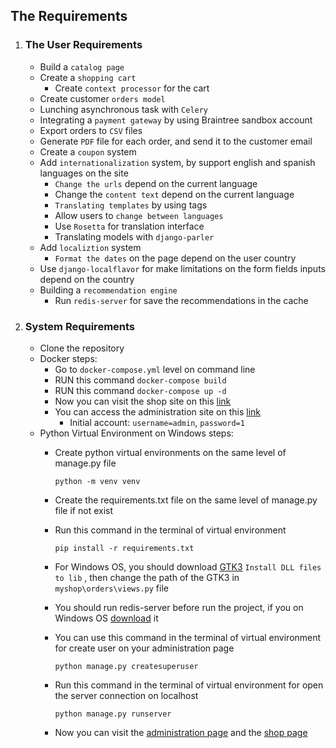 ## The Requirements

1. ### The User Requirements

   - Build a `catalog page`
   - Create a `shopping cart`
        - Create `context processor` for the cart
   - Create customer `orders model`
   - Lunching asynchronous task with `Celery`
   - Integrating a `payment gateway` by using Braintree sandbox account
   - Export orders to `CSV` files
   - Generate `PDF` file for each order, and send it to the customer email
   - Create a `coupon` system
   - Add `internationalization` system, by support english and spanish languages on the site
        - `Change the urls` depend on the current language
        - Change the `content text` depend on the current language
        - `Translating templates` by using tags
        - Allow users to `change between languages`
        - Use `Rosetta` for translation interface
        - Translating models with `django-parler`
   - Add `localiztion` system
        - `Format the dates` on the page depend on the user country
   - Use `django-localflavor` for make limitations on the form fields inputs depend on the country
   - Building a `recommendation engine`
        - Run `redis-server` for save the recommendations in the cache 
     
2. ### System Requirements
   
   - Clone the repository 
   - Docker steps:
        - Go to `docker-compose.yml` level on command line
        - RUN this command `docker-compose build`
        - RUN this command `docker-compose up -d`
        - Now you can visit the shop site on this [link](http://localhost:8000/)
        - You can access the administration site on this [link](http://localhost:8000/admin)
            - Initial account: `username=admin`, `password=1`
   - Python Virtual Environment on Windows steps:
     - Create python virtual environments on the same level of manage.py file
          ```
          python -m venv venv
          ```
     - Create the requirements.txt file on the same level of manage.py file if not exist
        
     - Run this command in the terminal of virtual environment
          ```
          pip install -r requirements.txt
          ```
     - For Windows OS, you should download [GTK3](https://github.com/tschoonj/GTK-for-Windows-Runtime-Environment-Installer/releases) 
     `Install DLL files to lib` , then change the path of the GTK3 in `myshop\orders\views.py` file
     - You should run redis-server before run the project, if you on Windows OS
       [download](https://riptutorial.com/redis/example/29962/installing-and-running-redis-server-on-windows) it
   
     - You can use this command in the terminal of virtual environment for create user on your administration page
          ```
          python manage.py createsuperuser
          ```
     - Run this command in the terminal of virtual environment for open the server connection on localhost
          ```
          python manage.py runserver
          ```
     - Now you can visit the [administration page](http://localhost:8000/admin) and
     the [shop page](http://localhost:8000/)